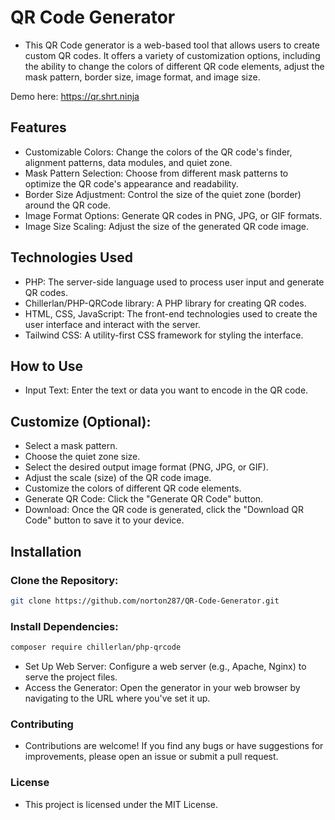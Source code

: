 # QR Code Generator
- This QR Code generator is a web-based tool that allows users to create custom QR codes. It offers a variety of customization options, including the ability to change the colors of different QR code elements, adjust the mask pattern, border size, image format, and image size.

Demo here:  https://qr.shrt.ninja

## Features
- Customizable Colors: Change the colors of the QR code's finder, alignment patterns, data modules, and quiet zone.
- Mask Pattern Selection: Choose from different mask patterns to optimize the QR code's appearance and readability.
- Border Size Adjustment: Control the size of the quiet zone (border) around the QR code.
- Image Format Options: Generate QR codes in PNG, JPG, or GIF formats.
- Image Size Scaling: Adjust the size of the generated QR code image.
## Technologies Used
- PHP: The server-side language used to process user input and generate QR codes.
- Chillerlan/PHP-QRCode library: A PHP library for creating QR codes.
- HTML, CSS, JavaScript: The front-end technologies used to create the user interface and interact with the server.
- Tailwind CSS: A utility-first CSS framework for styling the interface.
## How to Use
- Input Text: Enter the text or data you want to encode in the QR code.
## Customize (Optional):
- Select a mask pattern.
- Choose the quiet zone size.
- Select the desired output image format (PNG, JPG, or GIF).
- Adjust the scale (size) of the QR code image.
- Customize the colors of different QR code elements.
- Generate QR Code: Click the "Generate QR Code" button.
- Download: Once the QR code is generated, click the "Download QR Code" button to save it to your device.
## Installation
### Clone the Repository:
```Bash
git clone https://github.com/norton287/QR-Code-Generator.git
```
### Install Dependencies:
```Bash
composer require chillerlan/php-qrcode
```
- Set Up Web Server: Configure a web server (e.g., Apache, Nginx) to serve the project files.
- Access the Generator: Open the generator in your web browser by navigating to the URL where you've set it up.
### Contributing
- Contributions are welcome! If you find any bugs or have suggestions for improvements, please open an issue or submit a pull request.

### License
- This project is licensed under the MIT License.
